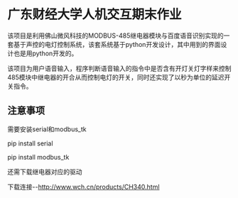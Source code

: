 # 广东财经大学人机交互期末作业

该项目是利用佛山微风科技的MODBUS-485继电器模块与百度语音识别实现的一套基于声控的电灯控制系统，该套系统基于python开发设计，其中用到的界面设计也是用python开发的。

该项目为用户语音输入，程序判断语音输入的指令中是否含有开灯关灯字样来控制485模块中继电器的开合从而控制电灯的开关，同时还实现了以秒为单位的延迟开关指令。

## 注意事项

需要安装serial和modbus_tk

pip install serial

pip install modbus_tk

还需下载继电器对应的驱动

下载连接--http://www.wch.cn/products/CH340.html

